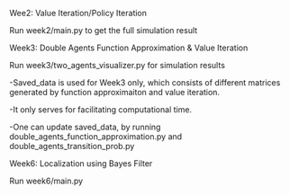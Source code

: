 Wee2: Value Iteration/Policy Iteration

Run week2/main.py to get the full simulation result

Week3: Double Agents Function Approximation & Value Iteration

Run week3/two_agents_visualizer.py for simulation results

-Saved_data is used for Week3 only, which consists of different matrices generated by function approximaiton and value iteration.

-It only serves for facilitating computational time.

-One can update saved_data, by running double_agents_function_approximation.py and double_agents_transition_prob.py

Week6: Localization using Bayes Filter
 
Run week6/main.py
